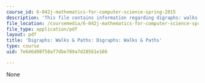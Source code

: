 ```yaml
---
course_id: 6-042j-mathematics-for-computer-science-spring-2015
description: 'This file contains information regarding digraphs: walks & paths.'
file_location: /coursemedia/6-042j-mathematics-for-computer-science-spring-2015/7e646d08f58af7dbe789a7d28561e166_MIT6_042JS15_WalksPaths.pdf
file_type: application/pdf
layout: pdf
title: 'Digraphs: Walks & Paths: Digraphs: Walks & Paths'
type: course
uid: 7e646d08f58af7dbe789a7d28561e166

---
```

None
